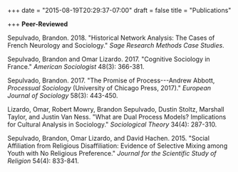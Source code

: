 +++
date = "2015-08-19T20:29:37-07:00"
draft = false
title = "Publications"

+++
__Peer-Reviewed__

Sepulvado, Brandon. 2018. "Historical Network Analysis: The Cases of French Neurology and Sociology." _Sage Research Methods Case Studies_.

Sepulvado, Brandon and Omar Lizardo. 2017. "Cognitive Sociology in France." _American Sociologist_ 48(3): 366-381.

Sepulvado, Brandon. 2017. "The Promise of Process---Andrew Abbott, _Processual Sociology_ (University of Chicago Press, 2017)." _European Journal of Sociology_ 58(3): 443-450.

Lizardo, Omar, Robert Mowry, Brandon Sepulvado, Dustin Stoltz, Marshall Taylor, and Justin Van Ness. "What are Dual Process Models? Implications for Cultural Analysis in Sociology." _Sociological Theory_ 34(4): 287-310.

Sepulvado, Brandon, Omar Lizardo, and David Hachen. 2015. "Social Affiliation from Religious Disaffiliation: Evidence of Selective Mixing among Youth with No Religious Preference." _Journal for the Scientific Study of Religion_ 54(4): 833-841.